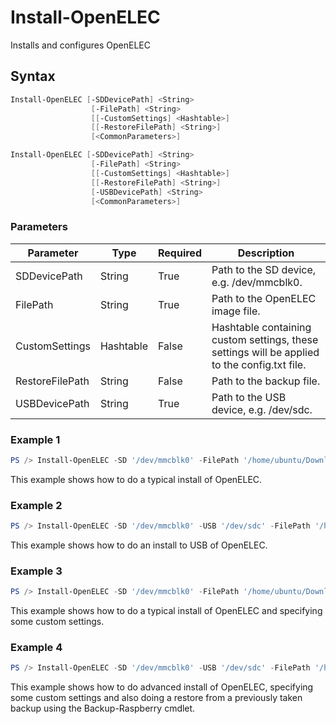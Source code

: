 # Install-OpenELEC
Installs and configures OpenELEC

## Syntax
```powershell
Install-OpenELEC [-SDDevicePath] <String>
                  [-FilePath] <String> 
                  [[-CustomSettings] <Hashtable>]
                  [[-RestoreFilePath] <String>]
                  [<CommonParameters>]
```
```powershell
Install-OpenELEC [-SDDevicePath] <String>
                  [-FilePath] <String>
                  [[-CustomSettings] <Hashtable>]
                  [[-RestoreFilePath] <String>]
                  [-USBDevicePath] <String>
                  [<CommonParameters>]
```

### Parameters
Parameter|Type|Required|Description
---------|----|--------|-----------
|SDDevicePath|String|True|Path to the SD device, e.g. /dev/mmcblk0.|
|FilePath|String|True|Path to the OpenELEC image file.|
|CustomSettings|Hashtable|False|Hashtable containing custom settings, these settings will be applied to the config.txt file.|
|RestoreFilePath|String|False|Path to the backup file.|
|USBDevicePath|String|True|Path to the USB device, e.g. /dev/sdc.|

### Example 1
```powershell
PS /> Install-OpenELEC -SD '/dev/mmcblk0' -FilePath '/home/ubuntu/Downloads/OpenELEC-RPi2.arm-6.0.3.tar'
```
This example shows how to do a typical install of OpenELEC.

### Example 2
```powershell
PS /> Install-OpenELEC -SD '/dev/mmcblk0' -USB '/dev/sdc' -FilePath '/home/ubuntu/Downloads/OpenELEC-RPi2.arm-6.0.3.tar'
```
This example shows how to do an install to USB of OpenELEC.

### Example 3
```powershell
PS /> Install-OpenELEC -SD '/dev/mmcblk0' -FilePath '/home/ubuntu/Downloads/OpenELEC-RPi2.arm-6.0.3.tar' -CustomSettings @{arm_freq=1000;core_freq=500;sdram_freq=500;over_voltage=2;gpu_mem=320}
```
This example shows how to do a typical install of OpenELEC and specifying some custom settings.

### Example 4
```powershell
PS /> Install-OpenELEC -SD '/dev/mmcblk0' -USB '/dev/sdc' -FilePath '/home/ubuntu/Downloads/OpenELEC-RPi2.arm-6.0.3.tar' -CustomSettings @{arm_freq=1000;core_freq=500;sdram_freq=500;over_voltage=2;gpu_mem=320} -RestoreFilePath '/home/ubuntu/Kodi/Backup/OpenELEC-20161210133450.tar'
```
This example shows how to do advanced install of OpenELEC, specifying some custom settings and also doing a restore from a previously taken backup using the Backup-Raspberry cmdlet.

